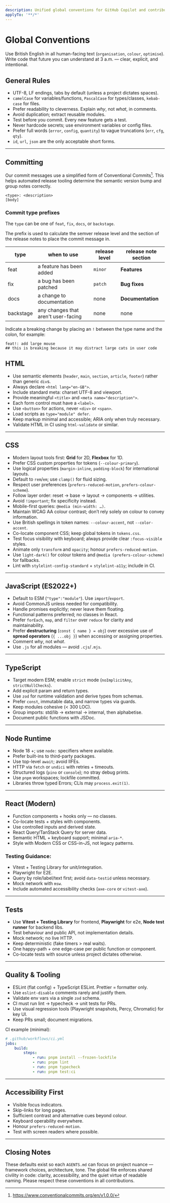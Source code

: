 ```yaml
---
description: Unified global conventions for GitHub Copilot and contributors
applyTo: '**/*'
---
```


# Global Conventions

Use British English in all human-facing text (`organisation`, `colour`, `optimise`).
Write code that future you can understand at 3 a.m. — clear, explicit, and intentional.

## General Rules

-   UTF-8, LF endings, tabs by default (unless a project dictates spaces).
-   `camelCase` for variables/functions, `PascalCase` for types/classes, `kebab-case` for files.
-   Prefer readability to cleverness. Explain _why_, not _what_, in comments.
-   Avoid duplication; extract reusable modules.
-   Test before you commit. Every new feature gets a test.
-   Never hardcode secrets; use environment variables or config files.
-   Prefer full words (`error`, `config`, `quantity`) to vague truncations (`err`, `cfg`, `qty`).
-   `id`, `url`, `json` are the only acceptable short forms.

---

## Committing

Our commit messages use a simplified form of Conventional Commits[^1].
This helps automated release tooling determine the semantic version bump and group notes correctly.

```shell
<type>: <description>
[body]
```

### Commit type prefixes

The `type` can be one of `feat`, `fix`, `docs`, or `backstage`.

The prefix is used to calculate the semver release level and the section of the release notes to place the commit message in.

| **type**  | when to use                         | release level | release note section |
| --------- | ----------------------------------- | ------------- | -------------------- |
| feat      | a feature has been added            | `minor`       | **Features**         |
| fix       | a bug has been patched              | `patch`       | **Bug fixes**        |
| docs      | a change to documentation           | none          | **Documentation**    |
| backstage | any changes that aren't user-facing | none          | none                 |

Indicate a breaking change by placing an `!` between the type name and the colon, for example:

```shell
feat!: add large mouse
## this is breaking because it may distract large cats in user code
```

## HTML

-   Use semantic elements (`header`, `main`, `section`, `article`, `footer`) rather than generic `div`s.
-   Always declare `<html lang="en-GB">`.
-   Include standard meta: charset UTF-8 and viewport.
-   Provide meaningful `<title>` and `<meta name="description">`.
-   Each form control must have a `<label>`.
-   Use `<button>` for actions, never `<div>` or `<span>`.
-   Load scripts as `type="module" defer`.
-   Keep markup minimal and accessible; ARIA only when truly necessary.
-   Validate HTML in CI using `html-validate` or similar.

---

## CSS

-   Modern layout tools first: **Grid** for 2D, **Flexbox** for 1D.
-   Prefer CSS custom properties for tokens (`--colour-primary`).
-   Use logical properties (`margin-inline`, `padding-block`) for international layouts.
-   Default to `rem`/`em`; use `clamp()` for fluid sizing.
-   Respect user preferences (`prefers-reduced-motion`, `prefers-colour-scheme`).
-   Follow layer order: reset → base → layout → components → utilities.
-   Avoid `!important`; fix specificity instead.
-   Mobile-first queries: `@media (min-width: …)`.
-   Maintain WCAG AA colour contrast; don’t rely solely on colour to convey information.
-   Use British spellings in token names: `--colour-accent`, not `--color-accent`.
-   Co-locate component CSS; keep global tokens in `tokens.css`.
-   Test focus visibility with keyboard; always provide clear `:focus-visible` styles.
-   Animate only `transform` and `opacity`; honour `prefers-reduced-motion`.
-   Use `light-dark()` for colour tokens and `@media (prefers-colour-scheme)` for fallbacks.
-   Lint with `stylelint-config-standard` + `stylelint-a11y`; include in CI.

---

## JavaScript (ES2022+)

-   Default to ESM (`"type":"module"`). Use `import`/`export`.
-   Avoid CommonJS unless needed for compatibility.
-   Handle promises explicitly; never leave them floating.
-   Functional patterns preferred; no classes in React.
-   Prefer `forEach`, `map`, and `filter` over `reduce` for clarity and maintainability.
-   Prefer **destructuring** (`const { name } = obj`) over excessive use of **spread operators** (`{ ...obj }`) when accessing or assigning properties.
-   Comment _why_, not _what_.
-   Use `.js` for all modules — avoid `.cjs`/`.mjs`.

---

## TypeScript

-   Target modern ESM; enable `strict` mode (`noImplicitAny`, `strictNullChecks`).
-   Add explicit param and return types.
-   Use `zod` for runtime validation and derive types from schemas.
-   Prefer `const`, immutable data, and narrow types via guards.
-   Keep modules cohesive (< 300 LOC).
-   Group imports: std/lib → external → internal, then alphabetise.
-   Document public functions with JSDoc.

---

## Node Runtime

-   Node 18 +; use `node:` specifiers where available.
-   Prefer built-ins to third-party packages.
-   Use top-level `await`; avoid IIFEs.
-   HTTP via `fetch` or `undici` with retries + timeouts.
-   Structured logs (`pino` or `console`); no stray debug prints.
-   Use `pnpm` workspaces; lockfile committed.
-   Libraries throw typed Errors; CLIs may `process.exit(1)`.

---

## React (Modern)

-   Function components + hooks only — no classes.
-   Co-locate tests + styles with components.
-   Use controlled inputs and derived state.
-   React Query/TanStack Query for server data.
-   Semantic HTML + keyboard support; minimal `aria-*`.
-   Style with Modern CSS or CSS-in-JS, not legacy patterns.

### Testing Guidance:

-   Vitest + Testing Library for unit/integration.
-   Playwright for E2E.
-   Query by role/label/text first; avoid `data-testid` unless necessary.
-   Mock network with `msw`.
-   Include automated accessibility checks (`axe-core` or `vitest-axe`).

---

## Tests

-   Use **Vitest + Testing Library** for frontend, **Playwright** for e2e, **Node test runner** for backend libs.
-   Test behaviour and public API, not implementation details.
-   Mock network; no live HTTP.
-   Keep deterministic (fake timers > real waits).
-   One happy-path + one edge-case per public function or component.
-   Co-locate tests with source unless project dictates otherwise.

---

## Quality & Tooling

-   ESLint (flat config) + TypeScript ESLint. Prettier = formatter only.
-   Use `eslint-disable` comments rarely and justify them.
-   Validate env vars via a single `zod` schema.
-   CI must run lint → typecheck → unit tests for PRs.
-   Use visual regression tools (Playwright snapshots, Percy, Chromatic) for key UI.
-   Keep PRs small; document migrations.

CI example (minimal):

```yaml
# .github/workflows/ci.yml
jobs:
    build:
        steps:
            - run: pnpm install --frozen-lockfile
            - run: pnpm lint
            - run: pnpm typecheck
            - run: pnpm test:ci
```

---

## Accessibility First

-   Visible focus indicators.
-   Skip-links for long pages.
-   Sufficient contrast and alternative cues beyond colour.
-   Keyboard operability everywhere.
-   Honour `prefers-reduced-motion`.
-   Test with screen readers where possible.

---

## Closing Notes

These defaults exist so each `AGENTS.md` can focus on project nuance — framework choices, architecture, tone.
The global file enforces shared civility in code: clarity, accessibility, and the quiet virtue of readable naming.
Please respect these conventions in all contributions.

[^1]: https://www.conventionalcommits.org/en/v1.0.0/
